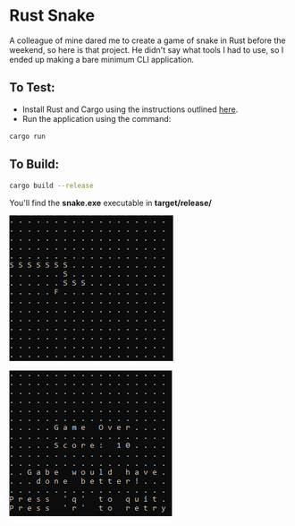 # Rust Snake

A colleague of mine dared me to create a game of snake in Rust before the weekend, so here is that project.
He didn't say what tools I had to use, so I ended up making a bare minimum CLI application.

## To Test:
* Install Rust and Cargo using the instructions outlined [here](https://doc.rust-lang.org/cargo/getting-started/installation.html).
* Run the application using the command:
```sh
cargo run
```

## To Build:
```sh
cargo build --release
```
You'll find the **snake.exe** executable in **target/release/**

![gameplay_image](gameplay.png)

![gameover_image](gameover.png)